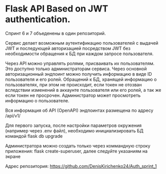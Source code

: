 # Flask API Based on JWT authentication.

Спринт 6 и 7 объеденены в один репозиторий. 


Сервис делает возможным аутентификацию пользователей с выдачей JWT и последующей авторизацией посредством JWT без необходимости обращения к БД при каждом запросе пользователя.

Через API можно управлять ролями, присваивать их пользователям. Это доступно только администраторам сервиса. Через основной авторизационный эндпоинт можно получить информацию в виде ID пользователя и его ролей. Обращений к БД, хранящей информацию о пользователях, при этом не происходит, если токен не отозван вследствии изменений в аккаунте пользователя или его ролей, а так же если токен не просрочен. Администратор может просмотреть информацию о пользователе.

Вся информация об API (OpenAPI) эндпоинтах размещена по адресу /api/v1/

Для первого запуска, после настройки параметров окружения (например через .env файл), необходимо инициализировать БД командой flask db upgrade

Администратора можно создать только через коммандную строку приложения: flask create-superuser, далее следуйте указаниям на экране

Адрес репозитория: https://github.com/DenisKirichenko24/Auth_sprint_1
